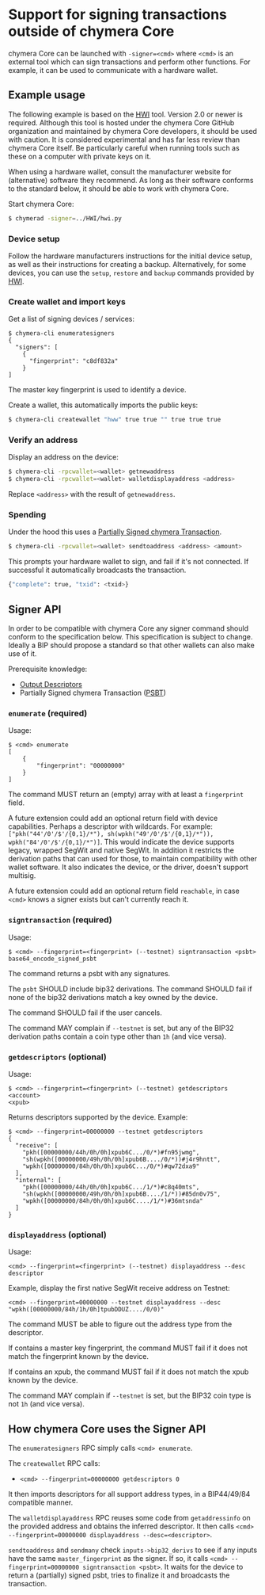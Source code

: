 # Support for signing transactions outside of chymera Core

chymera Core can be launched with `-signer=<cmd>` where `<cmd>` is an external tool which can sign transactions and perform other functions. For example, it can be used to communicate with a hardware wallet.

## Example usage

The following example is based on the [HWI](https://github.com/chymera-core/HWI) tool. Version 2.0 or newer is required. Although this tool is hosted under the chymera Core GitHub organization and maintained by chymera Core developers, it should be used with caution. It is considered experimental and has far less review than chymera Core itself. Be particularly careful when running tools such as these on a computer with private keys on it.

When using a hardware wallet, consult the manufacturer website for (alternative) software they recommend. As long as their software conforms to the standard below, it should be able to work with chymera Core.

Start chymera Core:

```sh
$ chymerad -signer=../HWI/hwi.py
```

### Device setup

Follow the hardware manufacturers instructions for the initial device setup, as well as their instructions for creating a backup. Alternatively, for some devices, you can use the `setup`, `restore` and `backup` commands provided by [HWI](https://github.com/chymera-core/HWI).

### Create wallet and import keys

Get a list of signing devices / services:

```
$ chymera-cli enumeratesigners
{
  "signers": [
    {
      "fingerprint": "c8df832a"
    }
]
```

The master key fingerprint is used to identify a device.

Create a wallet, this automatically imports the public keys:

```sh
$ chymera-cli createwallet "hww" true true "" true true true
```

### Verify an address

Display an address on the device:

```sh
$ chymera-cli -rpcwallet=<wallet> getnewaddress
$ chymera-cli -rpcwallet=<wallet> walletdisplayaddress <address>
```

Replace `<address>` with the result of `getnewaddress`.

### Spending

Under the hood this uses a [Partially Signed chymera Transaction](psbt.md).

```sh
$ chymera-cli -rpcwallet=<wallet> sendtoaddress <address> <amount>
```

This prompts your hardware wallet to sign, and fail if it's not connected. If successful
it automatically broadcasts the transaction.

```sh
{"complete": true, "txid": <txid>}
```

## Signer API

In order to be compatible with chymera Core any signer command should conform to the specification below. This specification is subject to change. Ideally a BIP should propose a standard so that other wallets can also make use of it.

Prerequisite knowledge:
* [Output Descriptors](descriptors.md)
* Partially Signed chymera Transaction ([PSBT](psbt.md))

### `enumerate` (required)

Usage:
```
$ <cmd> enumerate
[
    {
        "fingerprint": "00000000"
    }
]
```

The command MUST return an (empty) array with at least a `fingerprint` field.

A future extension could add an optional return field with device capabilities. Perhaps a descriptor with wildcards. For example: `["pkh("44'/0'/$'/{0,1}/*"), sh(wpkh("49'/0'/$'/{0,1}/*")), wpkh("84'/0'/$'/{0,1}/*")]`. This would indicate the device supports legacy, wrapped SegWit and native SegWit. In addition it restricts the derivation paths that can used for those, to maintain compatibility with other wallet software. It also indicates the device, or the driver, doesn't support multisig.

A future extension could add an optional return field `reachable`, in case `<cmd>` knows a signer exists but can't currently reach it.

### `signtransaction` (required)

Usage:
```
$ <cmd> --fingerprint=<fingerprint> (--testnet) signtransaction <psbt>
base64_encode_signed_psbt
```

The command returns a psbt with any signatures.

The `psbt` SHOULD include bip32 derivations. The command SHOULD fail if none of the bip32 derivations match a key owned by the device.

The command SHOULD fail if the user cancels.

The command MAY complain if `--testnet` is set, but any of the BIP32 derivation paths contain a coin type other than `1h` (and vice versa).

### `getdescriptors` (optional)

Usage:

```
$ <cmd> --fingerprint=<fingerprint> (--testnet) getdescriptors <account>
<xpub>
```

Returns descriptors supported by the device. Example:

```
$ <cmd> --fingerprint=00000000 --testnet getdescriptors
{
  "receive": [
    "pkh([00000000/44h/0h/0h]xpub6C.../0/*)#fn95jwmg",
    "sh(wpkh([00000000/49h/0h/0h]xpub6B..../0/*))#j4r9hntt",
    "wpkh([00000000/84h/0h/0h]xpub6C.../0/*)#qw72dxa9"
  ],
  "internal": [
    "pkh([00000000/44h/0h/0h]xpub6C.../1/*)#c8q40mts",
    "sh(wpkh([00000000/49h/0h/0h]xpub6B..../1/*))#85dn0v75",
    "wpkh([00000000/84h/0h/0h]xpub6C..../1/*)#36mtsnda"
  ]
}
```

### `displayaddress` (optional)

Usage:
```
<cmd> --fingerprint=<fingerprint> (--testnet) displayaddress --desc descriptor
```

Example, display the first native SegWit receive address on Testnet:

```
<cmd> --fingerprint=00000000 --testnet displayaddress --desc "wpkh([00000000/84h/1h/0h]tpubDDUZ..../0/0)"
```

The command MUST be able to figure out the address type from the descriptor.

If <descriptor> contains a master key fingerprint, the command MUST fail if it does not match the fingerprint known by the device.

If <descriptor> contains an xpub, the command MUST fail if it does not match the xpub known by the device.

The command MAY complain if `--testnet` is set, but the BIP32 coin type is not `1h` (and vice versa).

## How chymera Core uses the Signer API

The `enumeratesigners` RPC simply calls `<cmd> enumerate`.

The `createwallet` RPC calls:

* `<cmd> --fingerprint=00000000 getdescriptors 0`

It then imports descriptors for all support address types, in a BIP44/49/84 compatible manner.

The `walletdisplayaddress` RPC reuses some code from `getaddressinfo` on the provided address and obtains the inferred descriptor. It then calls `<cmd> --fingerprint=00000000 displayaddress --desc=<descriptor>`.

`sendtoaddress` and `sendmany` check `inputs->bip32_derivs` to see if any inputs have the same `master_fingerprint` as the signer. If so, it calls `<cmd> --fingerprint=00000000 signtransaction <psbt>`. It waits for the device to return a (partially) signed psbt, tries to finalize it and broadcasts the transaction.
